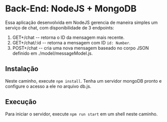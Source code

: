 # Back-End: NodeJS + MongoDB
Essa aplicação desenvolvida em NodeJS gerencia de maneira simples um serviço de chat, com disponibilidade de 3 endpoints:

1. GET+/chat -- retorna o ID da mensagem mais recente.
2. GET+/chat/:id -- retorna a mensagem com ID `id: Number`.
3. POST+/chat -- cria uma nova mensagem baseado no corpo JSON definido em ./model/messageModel.js.

## Instalação
Neste caminho, execute `npm install`. Tenha um servidor mongoDB pronto e configure o acesso a ele no arquivo db.js.

## Execução
Para iniciar o servidor, execute `npm run start` em um shell neste caminho.